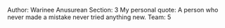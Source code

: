 Author: Warinee Anusurean
Section: 3
My personal quote: A person who never made a mistake never tried anything new.
Team: 5